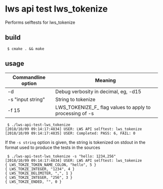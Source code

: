 # lws api test lws_tokenize

Performs selftests for lws_tokenize

## build

```
 $ cmake . && make
```

## usage

Commandline option|Meaning
---|---
-d <loglevel>|Debug verbosity in decimal, eg, -d15
-s "input string"|String to tokenize
-f 15|LWS_TOKENIZE_F_ flag values to apply to processing of -s 

```
 $ ./lws-api-test-lws_tokenize
[2018/10/09 09:14:17:4834] USER: LWS API selftest: lws_tokenize
[2018/10/09 09:14:17:4835] USER: Completed: PASS: 6, FAIL: 0
```

If the `-s string` option is given, the string is tokenized on stdout in
the format used to produce the tests in the sources

```
 $ ./lws-api-test-lws_tokenize -s "hello: 1234,256"
[2018/10/09 09:14:17:4834] USER: LWS API selftest: lws_tokenize
{ LWS_TOKZE_TOKEN_NAME_COLON, "hello", 5 }
{ LWS_TOKZE_INTEGER, "1234", 4 }
{ LWS_TOKZE_DELIMITER, ",", 1 }
{ LWS_TOKZE_INTEGER, "256", 3 }
{ LWS_TOKZE_ENDED, "", 0 }
```

